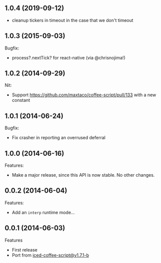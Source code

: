 ## 1.0.4 (2019-09-12)

  - cleanup tickers in timeout in the case that we don't timeout

## 1.0.3 (2015-09-03)

Bugfix:
  - process?.nextTick? for react-native (via @chrisnojima!)

## 1.0.2 (2014-09-29)

Nit:
  - Support https://github.com/maxtaco/coffee-script/pull/133 with a new constant

## 1.0.1 (2014-06-24)

Bugfix:

  - Fix crasher in reporting an overrused deferral

## 1.0.0 (2014-06-16)

Features:

  - Make a major release, since this API is now stable. No other changes.

## 0.0.2 (2014-06-04)

Features:

  - Add an `interp` runtime mode...

## 0.0.1 (2014-06-03)

Features
 
  - First release
  - Port from iced-coffee-script@v1.7.1-b
